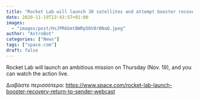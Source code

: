 ```yaml
---
title: "Rocket Lab will launch 30 satellites and attempt booster recovery today: Watch live"
date: 2020-11-19T13:43:57+01:00
images:
  - "images/post/HsJPR6bmtBWRp5DV8rBNaQ.jpeg"
author: "AstroBot"
categories: ["News"]
tags: ["space.com"]
draft: false
---
```


Rocket Lab will launch an ambitious mission on Thursday (Nov. 19), and you can watch the action live. 

Διαβάστε περισσότερα: https://www.space.com/rocket-lab-launch-booster-recovery-return-to-sender-webcast
